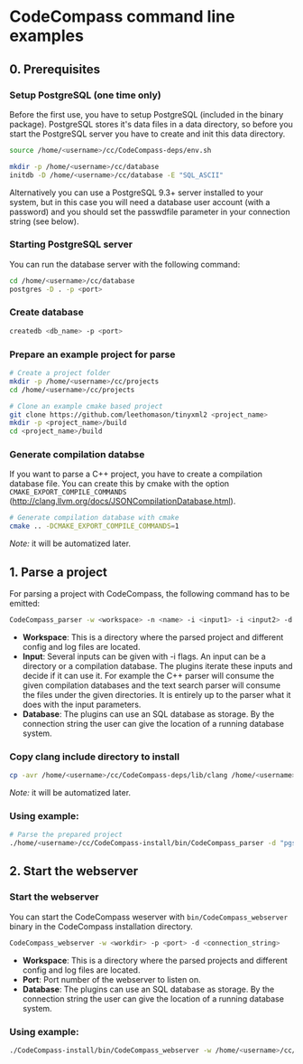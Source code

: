 # CodeCompass command line examples

## 0. Prerequisites
### Setup PostgreSQL (one time only)
Before the first use, you have to setup PostgreSQL (included in the binary package). PostgreSQL stores it's data files in a data directory, so before you start the PostgreSQL server you have to create and init this data directory.

```bash
source /home/<username>/cc/CodeCompass-deps/env.sh

mkdir -p /home/<username>/cc/database
initdb -D /home/<username>/cc/database -E "SQL_ASCII"
```

Alternatively you can use a PostgreSQL 9.3+ server installed to your system, but in this case you will need a database user account (with a password) and you should set the passwdfile parameter in your connection string (see below).


### Starting PostgreSQL server

You can run the database server with the following command:
```bash
cd /home/<username>/cc/database
postgres -D . -p <port>
```

### Create database
```bash
createdb <db_name> -p <port>
```

### Prepare an example project for parse
```bash
# Create a project folder
mkdir -p /home/<username>/cc/projects
cd /home/<username>/cc/projects

# Clone an example cmake based project
git clone https://github.com/leethomason/tinyxml2 <project_name>
mkdir -p <project_name>/build
cd <project_name>/build
```

### Generate compilation databse
If you want to parse a C++ project, you have to create a compilation database file. You can create this by cmake with the option `CMAKE_EXPORT_COMPILE_COMMANDS` (http://clang.llvm.org/docs/JSONCompilationDatabase.html). 
```bash
# Generate compilation database with cmake
cmake .. -DCMAKE_EXPORT_COMPILE_COMMANDS=1
```
*Note:* it will be automatized later.

## 1. Parse a project
For parsing a project with CodeCompass, the following command has to be emitted:

```bash
CodeCompass_parser -w <workspace> -n <name> -i <input1> -i <input2> -d <connection_string>
```
- **Workspace**: This is a directory where the parsed project and different config and log files are located.
- **Input**: Several inputs can be given with -i flags. An input can be a directory or a compilation database. The plugins iterate these inputs and decide if it can use it. For example the C++ parser will consume the given compilation databases and the text search parser will consume the files under the given directories. It is entirely up to the parser what it does with the input parameters.
- **Database**: The plugins can use an SQL database as storage. By the connection string the user can give the location of a running database system. 

### Copy clang include directory to install
```bash
cp -avr /home/<username>/cc/CodeCompass-deps/lib/clang /home/<username>/cc/CodeCompass-install/lib/
```
*Note:* it will be automatized later.

### Using example:
```bash
# Parse the prepared project
./home/<username>/cc/CodeCompass-install/bin/CodeCompass_parser -d "pgsql:database=<db_name>;port=<port>" -w /home/<username>/cc/workdir -i /home/<username>/cc/projects/<project_name>/build/compile_commands.json -j<num_of_threads>
```

## 2. Start the webserver

### Start the webserver
You can start the CodeCompass weserver with `bin/CodeCompass_webserver` binary in the CodeCompass installation directory.

```bash
CodeCompass_webserver -w <workdir> -p <port> -d <connection_string>
```
- **Workspace**: This is a directory where the parsed projects and different config and log files are located. 
- **Port**: Port number of the webserver to listen on.
- **Database**: The plugins can use an SQL database as storage. By the connection string the user can give the location of a running database system. 

### Using example:
```bash
./CodeCompass-install/bin/CodeCompass_webserver -w /home/<username>/cc/workdir/ -p <port> -d "pgsql:host=localhost;database=<db_name>;user=<username>;port=<port>"
```
